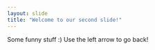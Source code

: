 ```yaml
---
layout: slide
title: "Welcome to our second slide!"
---
```

Some funny stuff :) 
Use the left arrow to go back!
